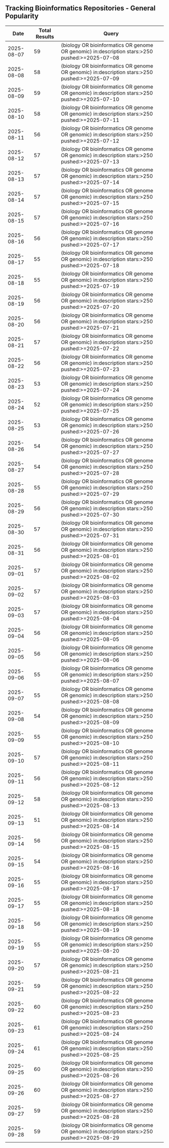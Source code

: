 ## Tracking Bioinformatics Repositories - General Popularity

| Date | Total Results | Query |
| --- | --- | --- |
| 2025-08-07 | 59 | (biology OR bioinformatics OR genome OR genomic) in:description stars:>250 pushed:>=2025-07-08 |
| 2025-08-08 | 58 | (biology OR bioinformatics OR genome OR genomic) in:description stars:>250 pushed:>=2025-07-09 |
| 2025-08-09 | 59 | (biology OR bioinformatics OR genome OR genomic) in:description stars:>250 pushed:>=2025-07-10 |
| 2025-08-10 | 58 | (biology OR bioinformatics OR genome OR genomic) in:description stars:>250 pushed:>=2025-07-11 |
| 2025-08-11 | 56 | (biology OR bioinformatics OR genome OR genomic) in:description stars:>250 pushed:>=2025-07-12 |
| 2025-08-12 | 57 | (biology OR bioinformatics OR genome OR genomic) in:description stars:>250 pushed:>=2025-07-13 |
| 2025-08-13 | 57 | (biology OR bioinformatics OR genome OR genomic) in:description stars:>250 pushed:>=2025-07-14 |
| 2025-08-14 | 57 | (biology OR bioinformatics OR genome OR genomic) in:description stars:>250 pushed:>=2025-07-15 |
| 2025-08-15 | 57 | (biology OR bioinformatics OR genome OR genomic) in:description stars:>250 pushed:>=2025-07-16 |
| 2025-08-16 | 56 | (biology OR bioinformatics OR genome OR genomic) in:description stars:>250 pushed:>=2025-07-17 |
| 2025-08-17 | 55 | (biology OR bioinformatics OR genome OR genomic) in:description stars:>250 pushed:>=2025-07-18 |
| 2025-08-18 | 55 | (biology OR bioinformatics OR genome OR genomic) in:description stars:>250 pushed:>=2025-07-19 |
| 2025-08-19 | 56 | (biology OR bioinformatics OR genome OR genomic) in:description stars:>250 pushed:>=2025-07-20 |
| 2025-08-20 | 56 | (biology OR bioinformatics OR genome OR genomic) in:description stars:>250 pushed:>=2025-07-21 |
| 2025-08-21 | 57 | (biology OR bioinformatics OR genome OR genomic) in:description stars:>250 pushed:>=2025-07-22 |
| 2025-08-22 | 56 | (biology OR bioinformatics OR genome OR genomic) in:description stars:>250 pushed:>=2025-07-23 |
| 2025-08-23 | 53 | (biology OR bioinformatics OR genome OR genomic) in:description stars:>250 pushed:>=2025-07-24 |
| 2025-08-24 | 52 | (biology OR bioinformatics OR genome OR genomic) in:description stars:>250 pushed:>=2025-07-25 |
| 2025-08-25 | 53 | (biology OR bioinformatics OR genome OR genomic) in:description stars:>250 pushed:>=2025-07-26 |
| 2025-08-26 | 54 | (biology OR bioinformatics OR genome OR genomic) in:description stars:>250 pushed:>=2025-07-27 |
| 2025-08-27 | 54 | (biology OR bioinformatics OR genome OR genomic) in:description stars:>250 pushed:>=2025-07-28 |
| 2025-08-28 | 55 | (biology OR bioinformatics OR genome OR genomic) in:description stars:>250 pushed:>=2025-07-29 |
| 2025-08-29 | 56 | (biology OR bioinformatics OR genome OR genomic) in:description stars:>250 pushed:>=2025-07-30 |
| 2025-08-30 | 57 | (biology OR bioinformatics OR genome OR genomic) in:description stars:>250 pushed:>=2025-07-31 |
| 2025-08-31 | 56 | (biology OR bioinformatics OR genome OR genomic) in:description stars:>250 pushed:>=2025-08-01 |
| 2025-09-01 | 57 | (biology OR bioinformatics OR genome OR genomic) in:description stars:>250 pushed:>=2025-08-02 |
| 2025-09-02 | 57 | (biology OR bioinformatics OR genome OR genomic) in:description stars:>250 pushed:>=2025-08-03 |
| 2025-09-03 | 57 | (biology OR bioinformatics OR genome OR genomic) in:description stars:>250 pushed:>=2025-08-04 |
| 2025-09-04 | 56 | (biology OR bioinformatics OR genome OR genomic) in:description stars:>250 pushed:>=2025-08-05 |
| 2025-09-05 | 56 | (biology OR bioinformatics OR genome OR genomic) in:description stars:>250 pushed:>=2025-08-06 |
| 2025-09-06 | 55 | (biology OR bioinformatics OR genome OR genomic) in:description stars:>250 pushed:>=2025-08-07 |
| 2025-09-07 | 55 | (biology OR bioinformatics OR genome OR genomic) in:description stars:>250 pushed:>=2025-08-08 |
| 2025-09-08 | 54 | (biology OR bioinformatics OR genome OR genomic) in:description stars:>250 pushed:>=2025-08-09 |
| 2025-09-09 | 55 | (biology OR bioinformatics OR genome OR genomic) in:description stars:>250 pushed:>=2025-08-10 |
| 2025-09-10 | 57 | (biology OR bioinformatics OR genome OR genomic) in:description stars:>250 pushed:>=2025-08-11 |
| 2025-09-11 | 56 | (biology OR bioinformatics OR genome OR genomic) in:description stars:>250 pushed:>=2025-08-12 |
| 2025-09-12 | 58 | (biology OR bioinformatics OR genome OR genomic) in:description stars:>250 pushed:>=2025-08-13 |
| 2025-09-13 | 51 | (biology OR bioinformatics OR genome OR genomic) in:description stars:>250 pushed:>=2025-08-14 |
| 2025-09-14 | 56 | (biology OR bioinformatics OR genome OR genomic) in:description stars:>250 pushed:>=2025-08-15 |
| 2025-09-15 | 54 | (biology OR bioinformatics OR genome OR genomic) in:description stars:>250 pushed:>=2025-08-16 |
| 2025-09-16 | 55 | (biology OR bioinformatics OR genome OR genomic) in:description stars:>250 pushed:>=2025-08-17 |
| 2025-09-17 | 55 | (biology OR bioinformatics OR genome OR genomic) in:description stars:>250 pushed:>=2025-08-18 |
| 2025-09-18 | 56 | (biology OR bioinformatics OR genome OR genomic) in:description stars:>250 pushed:>=2025-08-19 |
| 2025-09-19 | 55 | (biology OR bioinformatics OR genome OR genomic) in:description stars:>250 pushed:>=2025-08-20 |
| 2025-09-20 | 57 | (biology OR bioinformatics OR genome OR genomic) in:description stars:>250 pushed:>=2025-08-21 |
| 2025-09-21 | 59 | (biology OR bioinformatics OR genome OR genomic) in:description stars:>250 pushed:>=2025-08-22 |
| 2025-09-22 | 60 | (biology OR bioinformatics OR genome OR genomic) in:description stars:>250 pushed:>=2025-08-23 |
| 2025-09-23 | 61 | (biology OR bioinformatics OR genome OR genomic) in:description stars:>250 pushed:>=2025-08-24 |
| 2025-09-24 | 61 | (biology OR bioinformatics OR genome OR genomic) in:description stars:>250 pushed:>=2025-08-25 |
| 2025-09-25 | 60 | (biology OR bioinformatics OR genome OR genomic) in:description stars:>250 pushed:>=2025-08-26 |
| 2025-09-26 | 60 | (biology OR bioinformatics OR genome OR genomic) in:description stars:>250 pushed:>=2025-08-27 |
| 2025-09-27 | 59 | (biology OR bioinformatics OR genome OR genomic) in:description stars:>250 pushed:>=2025-08-28 |
| 2025-09-28 | 59 | (biology OR bioinformatics OR genome OR genomic) in:description stars:>250 pushed:>=2025-08-29 |
